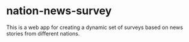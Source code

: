 nation-news-survey
==================

This is a web app for creating a dynamic set of surveys based on news stories from different nations.